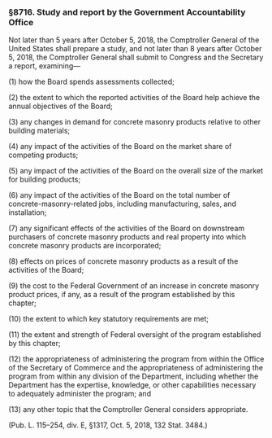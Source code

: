 ### §8716. Study and report by the Government Accountability Office ###

Not later than 5 years after October 5, 2018, the Comptroller General of the United States shall prepare a study, and not later than 8 years after October 5, 2018, the Comptroller General shall submit to Congress and the Secretary a report, examining—

(1) how the Board spends assessments collected;

(2) the extent to which the reported activities of the Board help achieve the annual objectives of the Board;

(3) any changes in demand for concrete masonry products relative to other building materials;

(4) any impact of the activities of the Board on the market share of competing products;

(5) any impact of the activities of the Board on the overall size of the market for building products;

(6) any impact of the activities of the Board on the total number of concrete-masonry-related jobs, including manufacturing, sales, and installation;

(7) any significant effects of the activities of the Board on downstream purchasers of concrete masonry products and real property into which concrete masonry products are incorporated;

(8) effects on prices of concrete masonry products as a result of the activities of the Board;

(9) the cost to the Federal Government of an increase in concrete masonry product prices, if any, as a result of the program established by this chapter;

(10) the extent to which key statutory requirements are met;

(11) the extent and strength of Federal oversight of the program established by this chapter;

(12) the appropriateness of administering the program from within the Office of the Secretary of Commerce and the appropriateness of administering the program from within any division of the Department, including whether the Department has the expertise, knowledge, or other capabilities necessary to adequately administer the program; and

(13) any other topic that the Comptroller General considers appropriate.

(Pub. L. 115–254, div. E, §1317, Oct. 5, 2018, 132 Stat. 3484.)